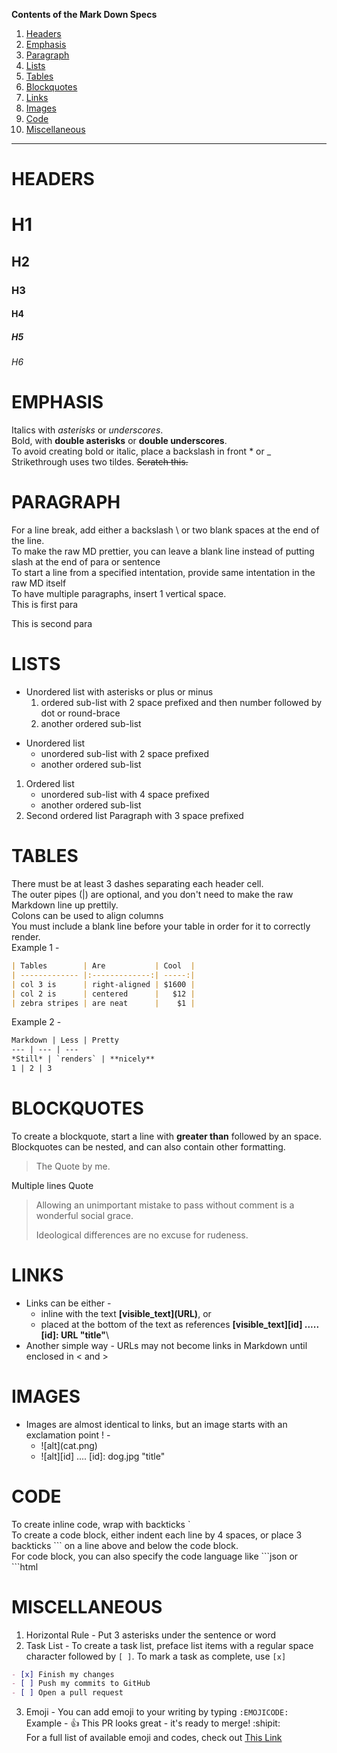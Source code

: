 **Contents of the Mark Down Specs**
  1. [Headers](#headers)
  2. [Emphasis](#emphasis)
  3. [Paragraph](#paragraph)
  4. [Lists](#lists)
  5. [Tables](#tables)
  6. [Blockquotes](#blockquotes)
  7. [Links](#links)
  8. [Images](#images)
  9. [Code](#code)
  10. [Miscellaneous](#miscellaneous)
***  
# HEADERS
# H1
## H2
### H3
#### H4
##### H5
###### H6
# EMPHASIS
Italics with *asterisks* or _underscores_.\
Bold, with **double asterisks** or __double underscores__.\
To avoid creating bold or italic, place a backslash in front \* or \_\
Strikethrough uses two tildes. ~~Scratch this.~~
# PARAGRAPH
For a line break, add either a backslash \ or two blank spaces at the end of the line.\
To make the raw MD prettier, you can leave a blank line instead of putting slash at the end of para or sentence\
To start a line from a specified intentation, provide same intentation in the raw MD itself\
To have multiple paragraphs, insert 1 vertical space.\
This is first para

This is second para
# LISTS
+ Unordered list with asterisks or plus or minus
  1. ordered sub-list with 2 space prefixed and then number followed by dot or round-brace
  2. another ordered sub-list
* Unordered list
  * unordered sub-list with 2 space prefixed
  * another ordered sub-list
1. Ordered list
    - unordered sub-list with 4 space prefixed
    - another ordered sub-list
2. Second ordered list
   Paragraph with 3 space prefixed
# TABLES
There must be at least 3 dashes separating each header cell.\
The outer pipes (|) are optional, and you don't need to make the raw Markdown line up prettily.\
Colons can be used to align columns\
You must include a blank line before your table in order for it to correctly render.\
Example 1 -
```markdown
| Tables        | Are           | Cool  |
| ------------- |:-------------:| -----:|
| col 3 is      | right-aligned | $1600 |
| col 2 is      | centered      |   $12 |
| zebra stripes | are neat      |    $1 |
```
Example 2 -
```markdown
Markdown | Less | Pretty
--- | --- | ---
*Still* | `renders` | **nicely**
1 | 2 | 3
```
# BLOCKQUOTES
To create a blockquote, start a line with __greater than__ followed by an space.\
Blockquotes can be nested, and can also contain other formatting.
> The Quote by me.

Multiple lines Quote
> Allowing an unimportant mistake to pass without comment is a wonderful social grace.
>
> Ideological differences are no excuse for rudeness.
# LINKS
- Links can be either -
  - inline with the text **\[visible_text](URL)**, or 
  - placed at the bottom of the text as references **\[visible_text]\[id] ..... \[id]: URL "title"**\
- Another simple way - URLs may not become links in Markdown until enclosed in \< and \>
# IMAGES
- Images are almost identical to links, but an image starts with an exclamation point ! -
  - !\[alt](cat.png)
  - !\[alt]\[id] .... \[id]: dog.jpg "title"
# CODE
To create inline code, wrap with backticks \`\
To create a code block, either indent each line by 4 spaces, or place 3 backticks \`\`\` on a line above and below the code block.\
For code block, you can also specify the code language like \`\`\`json or \`\`\`html
# MISCELLANEOUS
1. Horizontal Rule - Put 3 asterisks under the sentence or word
2. Task List - To create a task list, preface list items with a regular space character followed by `[ ]`. To mark a task as complete, use `[x]`
```md
- [x] Finish my changes
- [ ] Push my commits to GitHub
- [ ] Open a pull request
```
3. Emoji - You can add emoji to your writing by typing `:EMOJICODE:`\
   Example - :+1: This PR looks great - it's ready to merge! :shipit:\
   For a full list of available emoji and codes, check out [This Link](http://emoji-cheat-sheet.com/)
